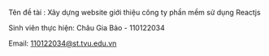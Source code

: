 Tên đề tài : Xây dựng website giới thiệu công ty phần mềm sử dụng Reactjs

Sinh viên thực hiện: Châu Gia Bảo - 110122034

Email: 110122034@st.tvu.edu.vn

